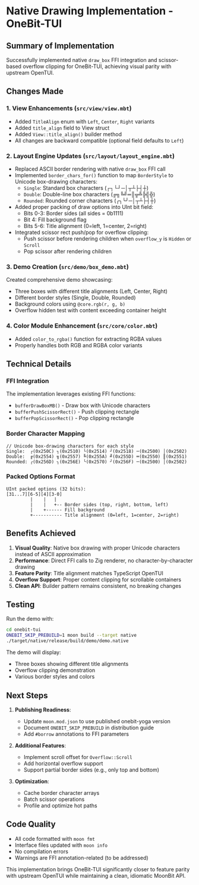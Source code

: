 # Native Drawing Implementation - OneBit-TUI

## Summary of Implementation

Successfully implemented native `draw_box` FFI integration and scissor-based overflow clipping for OneBit-TUI, achieving visual parity with upstream OpenTUI.

## Changes Made

### 1. View Enhancements (`src/view/view.mbt`)

- Added `TitleAlign` enum with `Left`, `Center`, `Right` variants
- Added `title_align` field to View struct
- Added `View::title_align()` builder method
- All changes are backward compatible (optional field defaults to `Left`)

### 2. Layout Engine Updates (`src/layout/layout_engine.mbt`)

- Replaced ASCII border rendering with native `draw_box` FFI call
- Implemented `border_chars_for()` function to map `BorderStyle` to Unicode box-drawing characters:
  - `Single`: Standard box characters (┌┐└┘─│┬┴├┤┼)
  - `Double`: Double-line box characters (╔╗╚╝═║╦╩╠╣╬)
  - `Rounded`: Rounded corner characters (╭╮╰╯─│┬┴├┤┼)
- Added proper packing of draw options into UInt bit field:
  - Bits 0-3: Border sides (all sides = 0b1111)
  - Bit 4: Fill background flag
  - Bits 5-6: Title alignment (0=left, 1=center, 2=right)
- Integrated scissor rect push/pop for overflow clipping:
  - Push scissor before rendering children when `overflow_y` is `Hidden` or `Scroll`
  - Pop scissor after rendering children

### 3. Demo Creation (`src/demo/box_demo.mbt`)

Created comprehensive demo showcasing:

- Three boxes with different title alignments (Left, Center, Right)
- Different border styles (Single, Double, Rounded)
- Background colors using `@core.rgb(r, g, b)`
- Overflow hidden test with content exceeding container height

### 4. Color Module Enhancement (`src/core/color.mbt`)

- Added `color_to_rgba()` function for extracting RGBA values
- Properly handles both RGB and RGBA color variants

## Technical Details

### FFI Integration

The implementation leverages existing FFI functions:

- `bufferDrawBoxMB()` - Draw box with Unicode characters
- `bufferPushScissorRect()` - Push clipping rectangle
- `bufferPopScissorRect()` - Pop clipping rectangle

### Border Character Mapping

```moonbit
// Unicode box-drawing characters for each style
Single:  ┌(0x250C) ┐(0x2510) └(0x2514) ┘(0x2518) ─(0x2500) │(0x2502)
Double:  ╔(0x2554) ╗(0x2557) ╚(0x255A) ╝(0x255D) ═(0x2550) ║(0x2551)
Rounded: ╭(0x256D) ╮(0x256E) ╰(0x2570) ╯(0x256F) ─(0x2500) │(0x2502)
```

### Packed Options Format

```
UInt packed options (32 bits):
[31...7][6-5][4][3-0]
         |    |   |
         |    |   +-- Border sides (top, right, bottom, left)
         |    +------ Fill background
         +----------- Title alignment (0=left, 1=center, 2=right)
```

## Benefits Achieved

1. **Visual Quality**: Native box drawing with proper Unicode characters instead of ASCII approximation
2. **Performance**: Direct FFI calls to Zig renderer, no character-by-character drawing
3. **Feature Parity**: Title alignment matches TypeScript OpenTUI
4. **Overflow Support**: Proper content clipping for scrollable containers
5. **Clean API**: Builder pattern remains consistent, no breaking changes

## Testing

Run the demo with:

```bash
cd onebit-tui
ONEBIT_SKIP_PREBUILD=1 moon build --target native
./target/native/release/build/demo/demo.native
```

The demo will display:

- Three boxes showing different title alignments
- Overflow clipping demonstration
- Various border styles and colors

## Next Steps

1. **Publishing Readiness**:
   - Update `moon.mod.json` to use published onebit-yoga version
   - Document `ONEBIT_SKIP_PREBUILD` in distribution guide
   - Add `#borrow` annotations to FFI parameters

2. **Additional Features**:
   - Implement scroll offset for `Overflow::Scroll`
   - Add horizontal overflow support
   - Support partial border sides (e.g., only top and bottom)

3. **Optimization**:
   - Cache border character arrays
   - Batch scissor operations
   - Profile and optimize hot paths

## Code Quality

- All code formatted with `moon fmt`
- Interface files updated with `moon info`
- No compilation errors
- Warnings are FFI annotation-related (to be addressed)

This implementation brings OneBit-TUI significantly closer to feature parity with upstream OpenTUI while maintaining a clean, idiomatic MoonBit API.
